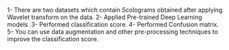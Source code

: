 1- There are two datasets which contain Scolograms obtained after applying Wavelet transform on the data.
2- Applied Pre-trained Deep Learning models.
3- Performed classification score.
4- Performed Confusion matrix.
5- You can use data augmentation and other pre-processing techniques to improve the classification score.